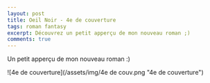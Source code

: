 ```yaml
---
layout: post
title: Oeil Noir - 4e de couverture
tags: roman fantasy
excerpt: Découvrez un petit apperçu de mon nouveau roman ;)
comments: true
---
```


Un petit apperçu de mon nouveau roman :)

![4e de couverture](/assets/img/4e de couv.png "4e de couverture")
